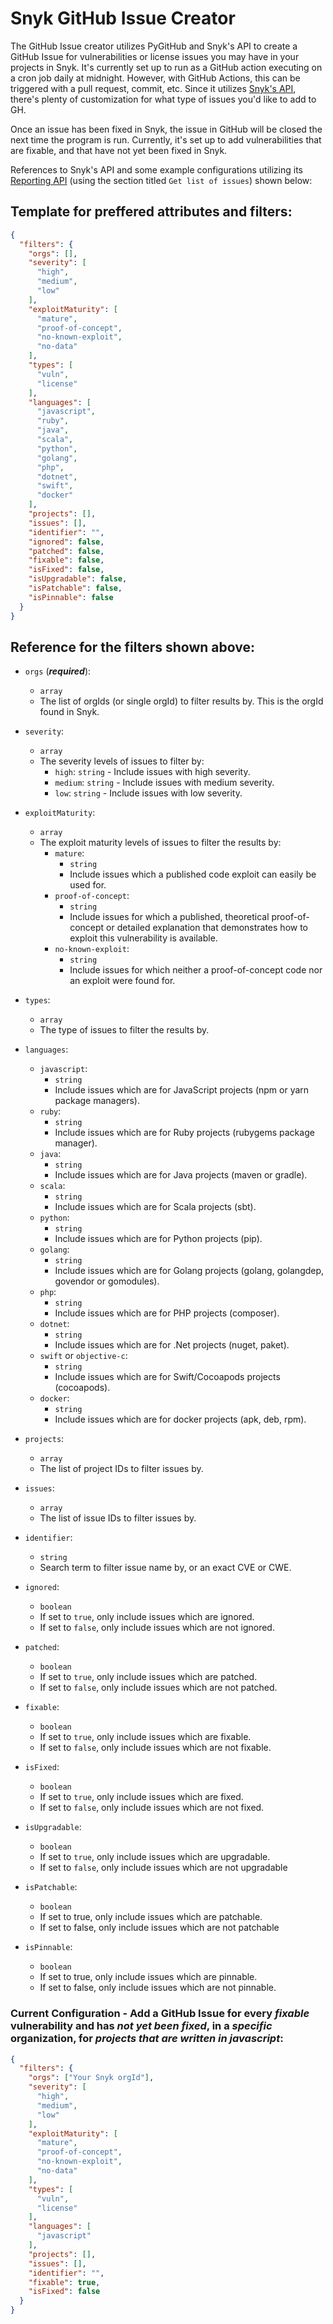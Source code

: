 # Snyk GitHub Issue Creator

The GitHub Issue creator utilizes PyGitHub and Snyk's API to create a GitHub Issue for vulnerabilities or license issues you may have in your projects in Snyk. It's currently set up to run as a GitHub action executing on a cron job daily at midnight. However, with GitHub Actions, this can be triggered with a pull request, commit, etc. Since it utilizes [Snyk's API](https://snyk.docs.apiary.io/#introduction), there's plenty of customization for what type of issues you'd like to add to GH. 

Once an issue has been fixed in Snyk, the issue in GitHub will be closed the next time the program is run. Currently, it's set up to add vulnerabilities that are fixable, and that have not yet been fixed in Snyk.

References to Snyk's API and some example configurations utilizing its [Reporting API](https://snyk.docs.apiary.io/#reference/reporting-api/latest-issues/get-list-of-issues) (using the section titled `Get list of issues`) shown below:

## Template for preffered attributes and filters:

```json
{
  "filters": {
    "orgs": [],
    "severity": [
      "high",
      "medium",
      "low"
    ],
    "exploitMaturity": [
      "mature",
      "proof-of-concept",
      "no-known-exploit",
      "no-data"
    ],
    "types": [
      "vuln",
      "license"
    ],
    "languages": [
      "javascript",
      "ruby",
      "java",
      "scala",
      "python",
      "golang",
      "php",
      "dotnet",
      "swift",
      "docker"
    ],
    "projects": [],
    "issues": [],
    "identifier": "",
    "ignored": false,
    "patched": false,
    "fixable": false,
    "isFixed": false,
    "isUpgradable": false,
    "isPatchable": false,
    "isPinnable": false
  }
}
```

## Reference for the filters shown above:

- `orgs` (***required***): 
  - `array`
  - The list of orgIds (or single orgId) to filter results by. This is the orgId found in Snyk.

- `severity`: 
  - `array` 
  - The severity levels of issues to filter by:
    - `high`: `string` - Include issues with high severity.
    - `medium`: `string` - Include issues with medium severity.
    - `low`: `string` - Include issues with low severity.

- `exploitMaturity`: 
  - `array` 
  - The exploit maturity levels of issues to filter the results by:
    - `mature`: 
      - `string`
      - Include issues which a published code exploit can easily be used for.
    - `proof-of-concept`:
      - `string`
      - Include issues for which a published, theoretical proof-of-concept or detailed explanation that demonstrates how to exploit this vulnerability is available.
    - `no-known-exploit`:
      - `string`
      - Include issues for which neither a proof-of-concept code nor an exploit were found for.

- `types`:
  - `array`
  - The type of issues to filter the results by.
  
- `languages`:
  - `javascript`:
    - `string`
    - Include issues which are for JavaScript projects (npm or yarn package managers).
  - `ruby`:
    - `string`
    - Include issues which are for Ruby projects (rubygems package manager).
  - `java`:
    - `string`
    - Include issues which are for Java projects (maven or gradle).
  - `scala`:
    - `string`
    - Include issues which are for Scala projects (sbt).
  - `python`:
    - `string`
    - Include issues which are for Python projects (pip).
  - `golang`:
    - `string`
    - Include issues which are for Golang projects (golang, golangdep, govendor or gomodules).
  - `php`:
    - `string`
    - Include issues which are for PHP projects (composer).
  - `dotnet`:
    - `string`
    - Include issues which are for .Net projects (nuget, paket).
  - `swift` or `objective-c`:
    - `string`
    - Include issues which are for Swift/Cocoapods projects (cocoapods).
  - `docker`:
    - `string`
    - Include issues which are for docker projects (apk, deb, rpm).

- `projects`:
  - `array`
  - The list of project IDs to filter issues by.

- `issues`:
  - `array`
  - The list of issue IDs to filter issues by.

- `identifier`:
  - `string`
  - Search term to filter issue name by, or an exact CVE or CWE.

- `ignored`:
  - `boolean`
  - If set to `true`, only include issues which are ignored. 
  - If set to `false`, only include issues which are not ignored.

- `patched`:
  - `boolean`
  - If set to `true`, only include issues which are patched. 
  - If set to `false`, only include issues which are not patched.

- `fixable`:
  - `boolean`
  - If set to `true`, only include issues which are fixable.
  - If set to `false`, only include issues which are not fixable.

- `isFixed`:
  - `boolean`
  - If set to `true`, only include issues which are fixed. 
  - If set to `false`, only include issues which are not fixed.

- `isUpgradable`:
  - `boolean`
  - If set to `true`, only include issues which are upgradable. 
  - If set to `false`, only include issues which are not upgradable

- `isPatchable`:
  - `boolean`
  - If set to true, only include issues which are patchable. 
  - If set to false, only include issues which are not patchable

- `isPinnable`:
  - `boolean`
  - If set to true, only include issues which are pinnable. 
  - If set to false, only include issues which are not pinnable.


### Current Configuration - Add a GitHub Issue for every *fixable* vulnerability and has *not yet been fixed*, in a *specific* organization, for *projects that are written in javascript*:

```json
{
  "filters": {
    "orgs": ["Your Snyk orgId"], 
    "severity": [
      "high",
      "medium",
      "low"
    ],
    "exploitMaturity": [
      "mature",
      "proof-of-concept",
      "no-known-exploit",
      "no-data"
    ],
    "types": [
      "vuln",
      "license"
    ],
    "languages": [
      "javascript"
    ],
    "projects": [],
    "issues": [],
    "identifier": "",
    "fixable": true,
    "isFixed": false
  }
}
```


